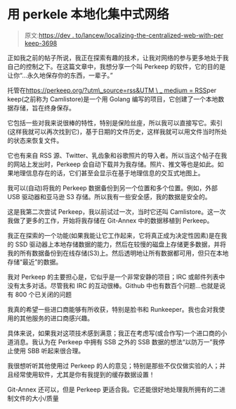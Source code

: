 # 用 perkele 本地化集中式网络

> 原文:[https://dev . to/lancew/localizing-the-centralized-web-with-per keep-3698](https://dev.to/lancew/localising-the-centralised-web-with-perkeep-3698)

正如我之前的帖子所说，我正在探索有趣的技术，让我对网络的参与更多地处于我自己的控制之下。在这篇文章中，我想分享一个叫 Perkeep 的软件，它的目的是让你“…永久地保存你的东西，一辈子。”

托管在[https://perkeep.org/?utm\_source=rss&UTM \ _ medium = RSS](https://perkeep.org/?utm%5C_source=rss&utm%5C_medium=rss)per keep(之前称为 Camlistore)是一个用 Golang 编写的项目，它创建了一个本地数据存储，旨在终身保存。

它包括一些对我来说很棒的特性，特别是保险丝座，所以我可以直接写它。索引(这样我就可以再次找到它)，基于日期的文件历史，这样我就可以用文件当时所处的状态来恢复文件。

它也有来自 RSS 源、Twitter、乳齿象和谷歌照片的导入者。所以当这个帖子在我的网站上发出时，Perkeep 会自动下载并为我存储。照片、推文等也是如此。如果地理信息存在的话，它们甚至会显示在基于地理信息的交互式地图上。

我可以(自动)将我的 Perkeep 数据备份到另一个位置和多个位置。例如，外部 USB 驱动器和亚马逊 S3 存储。所以我有一些安全感，我的数据是安全的。

这是我第二次尝试 Perkeep，我以前试过一次，当时它还叫 Camlistore。这一次我做了更多的工作，开始将我存储在 Git-Annex 中的数据移植到 Perkeep。

我正在探索的一个功能(如果我能让它工作起来，它将真正成为决定性因素)是在我的 SSD 驱动器上本地存储数据的能力，然后在较慢的磁盘上存储更多数据，并将我的所有数据备份到在线存储(S3)上。然后透明地让所有数据都可用，但只在本地存储“最近”的数据。

我对 Perkeep 的主要担心是，它似乎是一个非常安静的项目；IRC 或邮件列表中没有太多对话。尽管我和 IRC 的互动很棒。Github 中也有数百个问题…也就是说有 800 个已关闭的问题

我真的希望一些进口商能够有所收获，特别是脸书和 Runkeeper。我也会对我使用的其他服务的进口商感兴趣。

具体来说，如果我对这项技术感到满意；我正在考虑写(或合作写)一个进口商的小道消息。我认为在 Perkeep 中拥有 SSB 之外的 SSB 数据的想法“以防万一”我停止使用 SBB 听起来很合理。

我很想听听其他使用过 Perkeep 的人的意见；特别是那些不仅仅做实验的人；并且经常使用软件，尤其是你有我提到的缓存数据设置！

Git-Annex 还可以，但是 Perkeep 更适合我。它还能很好地处理我所拥有的二进制文件的大小/质量